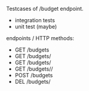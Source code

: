 Testcases of /budget endpoint.

-   integration tests
-   unit test (maybe)

endpoints / HTTP methods:

-   GET /budgets
-   GET /budgets/<date>
-   GET /budgets/<id>
-   GET /budgets/<id>/<date>
-   POST /budgets
-   DEL /budgets/<id>
